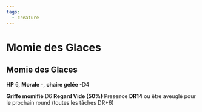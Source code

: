 ```yaml
---
tags:
  - creature
---
```

# Momie des Glaces

## Momie des Glaces

**HP** 6, **Morale** -, **chaire gelée** -D4

**Griffe momifié** D6
**Regard Vide (50%)**  Presence **DR14** ou être aveuglé pour le prochain round (toutes les tâches DR+6)